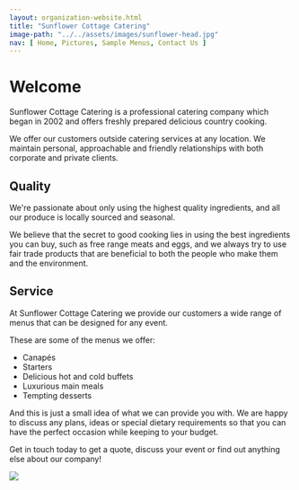 ```yaml
---
layout: organization-website.html
title: "Sunflower Cottage Catering"
image-path: "../../assets/images/sunflower-head.jpg"
nav: [ Home, Pictures, Sample Menus, Contact Us ]
---
```


# Welcome

Sunflower Cottage Catering is a professional catering company which began in 2002 and offers freshly prepared delicious country cooking.

We offer our customers outside catering services at any location. We maintain personal, approachable and friendly relationships with both corporate and private clients.

## Quality

We're passionate about only using the highest quality ingredients, and all our produce is locally sourced and seasonal.

We believe that the secret to good cooking lies in using the best ingredients you can buy, such as free range meats and eggs, and we always try to use fair trade products that are beneficial to both the people who make them and the environment.

## Service

At Sunflower Cottage Catering we provide our customers a wide range of menus that can be designed for any event.

These are some of the menus we offer:

*   Canapés
*   Starters
*   Delicious hot and cold buffets
*   Luxurious main meals
*   Tempting desserts

And this is just a small idea of what we can provide you with. We are happy to discuss any plans, ideas or special dietary requirements so that you can have the perfect occasion while keeping to your budget.

Get in touch today to get a quote, discuss your event or find out anything else about our company!

![](../../assets/images/sunflower-foot.jpg)
